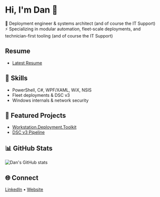 # Hi, I'm Dan 👋

🚀 Deployment engineer & systems architect (and of course the IT Support) 
⚡ Specializing in modular automation, fleet-scale deployments, and technician-first tooling (and of course the IT Support)

## Resume
- [Latest Resume](https://thedamits.com/dan/Resume.html)

## 🔧 Skills
- PowerShell, C#, WPF/XAML, WiX, NSIS
- Fleet deployments & DSC v3
- Windows internals & network security

## 📂 Featured Projects
- [Workstation.Deployment.Toolkit](https://github.com/yourhandle/Workstation.Deployment.Toolkit)
- [DSC v3 Pipeline](https://github.com/dan-damit/WS_Setup_6/blob/main/WS_Setup_6.Core/Services/BaselineService.cs)

## 📊 GitHub Stats
![Dan's GitHub stats](https://github-readme-stats.vercel.app/api?username=dan-damit&show_icons=true&theme=radical)

## 🌐 Connect
[LinkedIn](https://www.linkedin.com/in/daniel-damit/) • [Website](https://thedamits.com)
